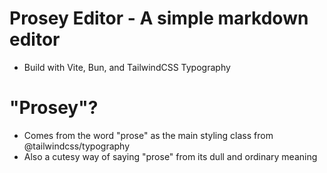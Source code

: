 # Prosey Editor - A simple markdown editor

- Build with Vite, Bun, and TailwindCSS Typography

# "Prosey"?
- Comes from the word "prose" as the main styling class from @tailwindcss/typography
- Also a cutesy way of saying "prose" from its dull and ordinary meaning
